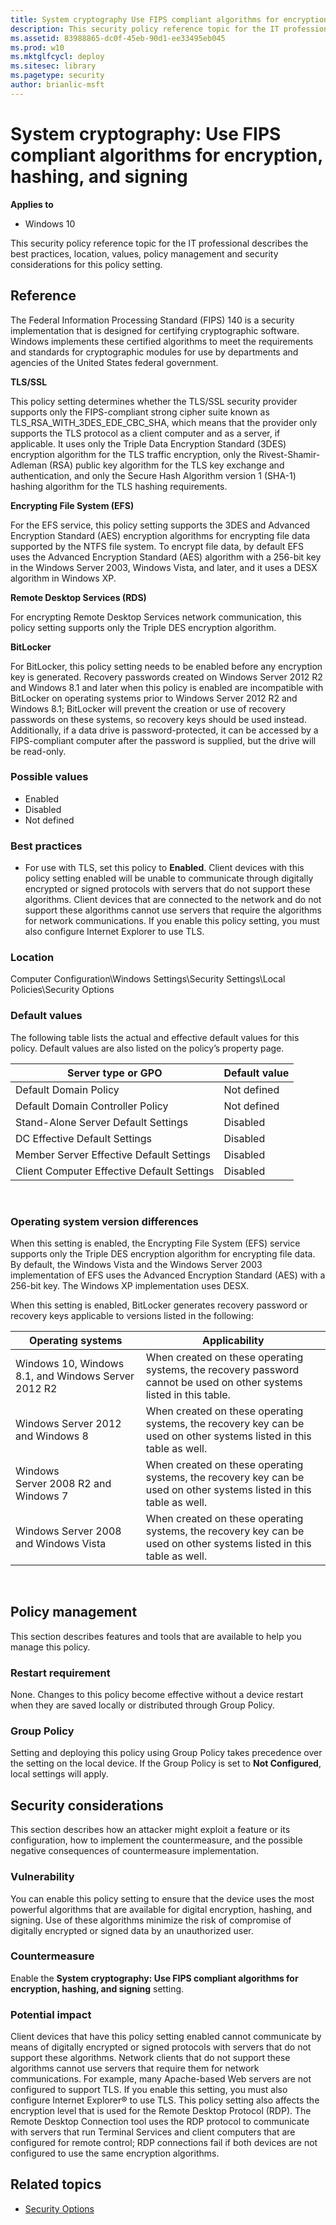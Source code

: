 ```yaml
---
title: System cryptography Use FIPS compliant algorithms for encryption, hashing, and signing (Windows 10)
description: This security policy reference topic for the IT professional describes the best practices, location, values, policy management and security considerations for this policy setting.
ms.assetid: 83988865-dc0f-45eb-90d1-ee33495eb045
ms.prod: w10
ms.mktglfcycl: deploy
ms.sitesec: library
ms.pagetype: security
author: brianlic-msft
---
```


# System cryptography: Use FIPS compliant algorithms for encryption, hashing, and signing

**Applies to**
-   Windows 10

This security policy reference topic for the IT professional describes the best practices, location, values, policy management and security considerations for this policy setting.

## Reference

The Federal Information Processing Standard (FIPS) 140 is a security implementation that is designed for certifying cryptographic software. Windows implements these certified algorithms to meet the requirements and standards for cryptographic modules for use by departments and agencies of the 
United States federal government.

**TLS/SSL**

This policy setting determines whether the TLS/SSL security provider supports only the FIPS-compliant strong cipher suite known as TLS\_RSA\_WITH\_3DES\_EDE\_CBC\_SHA, which means that the provider only supports the TLS protocol as a client computer and as a server, if applicable. It uses only the 
Triple Data Encryption Standard (3DES) encryption algorithm for the TLS traffic encryption, only the Rivest-Shamir-Adleman (RSA) public key algorithm for the TLS key exchange and authentication, and only the Secure Hash Algorithm version 1 (SHA-1) hashing algorithm for the TLS hashing requirements.

**Encrypting File System (EFS)**

For the EFS service, this policy setting supports the 3DES and Advanced Encryption Standard (AES) encryption algorithms for encrypting file data supported by the NTFS file system. To encrypt file data, by default EFS uses the Advanced Encryption Standard (AES) algorithm with a 256-bit key in the Windows Server 2003, Windows Vista, and later, and it uses a DESX algorithm in Windows XP.

**Remote Desktop Services (RDS)**

For encrypting Remote Desktop Services network communication, this policy setting supports only the Triple DES encryption algorithm.

**BitLocker**

For BitLocker, this policy setting needs to be enabled before any encryption key is generated.
Recovery passwords created on Windows Server 2012 R2 and Windows 8.1 and later when this policy is enabled are incompatible with BitLocker on operating systems prior to Windows Server 2012 R2 and Windows 8.1; BitLocker will prevent the creation or use of recovery passwords on these systems, so recovery keys should be used instead.
Additionally, if a data drive is password-protected, it can be accessed by a FIPS-compliant computer after the password is supplied, but the drive will be read-only.

### Possible values

-   Enabled
-   Disabled
-   Not defined

### Best practices

-   For use with TLS, set this policy to **Enabled**. Client devices with this policy setting enabled will be unable to communicate through digitally encrypted or signed protocols with servers that do not support these algorithms. Client devices that are connected to the network and do not support these algorithms cannot use servers that require the algorithms for network communications. If you enable this policy setting, you must also configure Internet Explorer to use TLS.

### Location

Computer Configuration\\Windows Settings\\Security Settings\\Local Policies\\Security Options

### Default values

The following table lists the actual and effective default values for this policy. Default values are also listed on the policy’s property page.

| Server type or GPO | Default value |
| - | - |
| Default Domain Policy| Not defined| 
| Default Domain Controller Policy | Not defined| 
| Stand-Alone Server Default Settings | Disabled| 
| DC Effective Default Settings | Disabled| 
| Member Server Effective Default Settings | Disabled| 
| Client Computer Effective Default Settings | Disabled| 
 
### Operating system version differences

When this setting is enabled, the Encrypting File System (EFS) service supports only the Triple DES encryption algorithm for encrypting file data. By default, the Windows Vista and the Windows Server 2003 implementation of EFS uses the Advanced Encryption Standard (AES) with a 256-bit key. The Windows XP implementation uses DESX.

When this setting is enabled, BitLocker generates recovery password or recovery keys applicable to versions listed in the following:

| Operating systems | Applicability |
| - | - |
| Windows 10, Windows 8.1, and Windows Server 2012 R2| When created on these operating systems, the recovery password cannot be used on other systems listed in this table.| 
| Windows Server 2012 and Windows 8 | When created on these operating systems, the recovery key can be used on other systems listed in this table as well.| 
| Windows Server 2008 R2 and Windows 7 | When created on these operating systems, the recovery key can be used on other systems listed in this table as well.| 
| Windows Server 2008 and Windows Vista | When created on these operating systems, the recovery key can be used on other systems listed in this table as well.| 
 
## Policy management

This section describes features and tools that are available to help you manage this policy.

### Restart requirement

None. Changes to this policy become effective without a device restart when they are saved locally or distributed through Group Policy.

### Group Policy

Setting and deploying this policy using Group Policy takes precedence over the setting on the local device. If the Group Policy is set to **Not Configured**, local settings will apply.

## Security considerations

This section describes how an attacker might exploit a feature or its configuration, how to implement the countermeasure, and the possible negative consequences of countermeasure implementation.

### Vulnerability

You can enable this policy setting to ensure that the device uses the most powerful algorithms that are available for digital encryption, hashing, and signing. Use of these algorithms minimize the risk of compromise of digitally encrypted or signed data by an unauthorized user.

### Countermeasure

Enable the **System cryptography: Use FIPS compliant algorithms for encryption, hashing, and signing** setting.

### Potential impact

Client devices that have this policy setting enabled cannot communicate by means of digitally encrypted or signed protocols with servers that do not support these algorithms. Network clients that do not support these algorithms cannot use servers that require them for network communications. For example, many Apache-based Web servers are not configured to support TLS. If you enable this setting, you must also configure Internet Explorer® to use TLS. This policy setting also affects the encryption level that is used for the Remote Desktop Protocol (RDP). The Remote Desktop Connection tool 
uses the RDP protocol to communicate with servers that run Terminal Services and client computers that are configured for remote control; RDP connections fail if both devices are not configured to use the same encryption algorithms.

## Related topics

- [Security Options](security-options.md)
